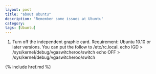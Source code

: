 ```yaml
---
layout: post
title: "about ubuntu"
description: "Remember some issues at Ubuntu"
category: 
tags: [Ubuntu]
---
```


1. Turn off the independent graphic card.
Requirement: Ubuntu 10.10 or later versions. You can put the follow to /etc/rc.local. 
    echo IGD > /sys/kernel/debug/vgaswitcheroo/switch
    echo OFF > /sys/kernel/debug/vgaswitcheroo/switch

{% include href.md %}
